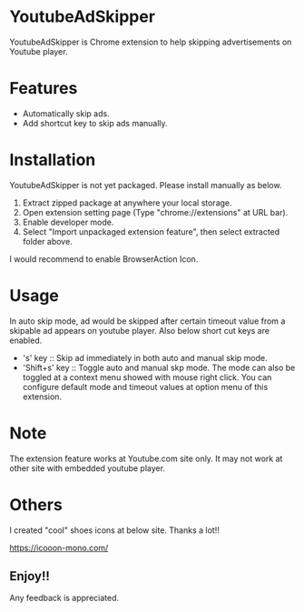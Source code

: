 # YoutubeAdSkipper
YoutubeAdSkipper is Chrome extension to help skipping advertisements on Youtube player.

# Features
* Automatically skip ads.
* Add shortcut key to skip ads manually.

# Installation
YoutubeAdSkipper is not yet packaged. Please install manually as below.
1. Extract zipped package at anywhere your local storage.
1. Open extension setting page (Type "chrome://extensions" at URL bar).
1. Enable developer mode.
1. Select "Import unpackaged extension feature", then select extracted folder above.

I would recommend to enable BrowserAction Icon.

# Usage
In auto skip mode, ad would be skipped after certain timeout value from a skipable ad appears on youtube player.
Also below short cut keys are enabled.
* 's' key :: Skip ad immediately in both auto and manual skip mode.
* 'Shift+s' key :: Toggle auto and manual skp mode. The mode can also be toggled at a context menu showed with mouse right click.
You can configure default mode and timeout values at option menu of this extension.

# Note
The extension feature works at Youtube.com site only. It may not work at other site with embedded youtube player.

# Others
I created "cool" shoes icons at below site. Thanks a lot!!

https://icooon-mono.com/

## Enjoy!!
Any feedback is appreciated.
